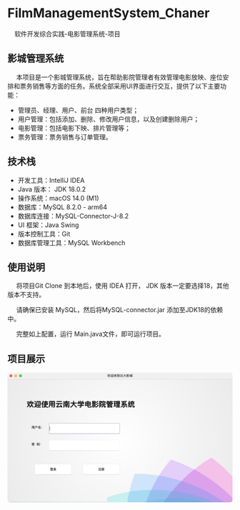 # FilmManagementSystem_Chaner
&#160;&#160;&#160;&#160;软件开发综合实践-电影管理系统-项目
## 影城管理系统
&#160;&#160;&#160;&#160; 本项目是一个影城管理系统，旨在帮助影院管理者有效管理电影放映、座位安排和票务销售等方面的任务。系统全部采用UI界面进行交互，提供了以下主要功能：
- 管理员、经理、用户、前台 四种用户类型；
- 用户管理：包括添加、删除、修改用户信息，以及创建删除用户；
- 电影管理：包括电影下映、排片管理等；
- 票务管理：票务销售与订单管理。

## 技术栈
- 开发工具：IntelliJ IDEA
- Java 版本： JDK 18.0.2
- 操作系统：macOS 14.0 (M1)
- 数据库：MySQL 8.2.0 - arm64
- 数据库连接：MySQL-Connector-J-8.2
- UI 框架：Java Swing
- 版本控制工具：Git
- 数据库管理工具：MySQL Workbench

## 使用说明
&#160;&#160;&#160;&#160; 将项目Git Clone 到本地后，使用 IDEA 打开，
JDK 版本一定要选择18，其他版本不支持。

&#160;&#160;&#160;&#160; 请确保已安装 MySQL，然后将MySQL-connector.jar
添加至JDK18的依赖中。

&#160;&#160;&#160;&#160; 完整如上配置，运行 Main.java文件，即可运行项目。
## 项目展示
![](https://github.com/ICHANER/FilmManagementSystem_Chaner/blob/main/CinemaManagement_NEW_PROJECT/src/View/homepage.png?raw=true)